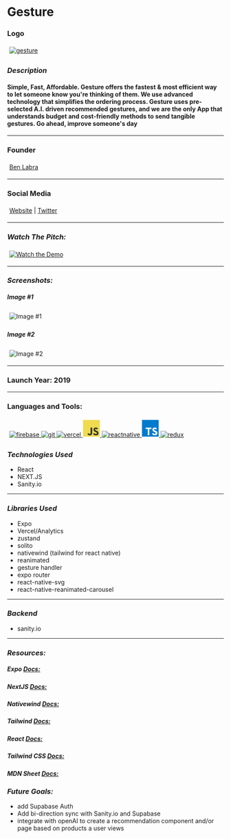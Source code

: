 # Gesture

### Logo

<p>
<style>
 p {
   align:left;
   background-color: '#fff';
  padding: 5px
}
</style>
<a href="https://www.gesture.vip" target="_blank" rel="noreferrer"> <img src="https://i0.wp.com/gesture.vip/wp-content/uploads/2021/09/Gesture-Logo-Wordmark.png" alt="gesture" width="400" /> </a>
</p>

### **_Description_**

#### Simple, Fast, Affordable. Gesture offers the fastest & most efficient way to let someone know you're thinking of them. We use advanced technology that simplifies the ordering process. Gesture uses pre-selected A.I. driven recommended gestures, and we are the only App that understands budget and cost-friendly methods to send tangible gestures. Go ahead, improve someone's day

---

### Founder

[Ben Labra](https://www.linkedin.com/in/benlabra/)

---

### Social Media

[Website](https://www.gesture.vip) | [Twitter](https://www.twitter.com/sendagesture)

---

### **_Watch The Pitch:_**

[![Watch the Demo](https://vumbnail.com/574731655.jpg)](https://vimeo.com/574731655)

---

### **_Screenshots:_**

##### Image #1

![Image #1](https://i0.wp.com/gesture.vip/wp-content/uploads/2022/11/Half.png?resize=405%2C561&ssl=1)

##### Image #2

![Image #2](https://i0.wp.com/gesture.vip/wp-content/uploads/2023/02/Glinks-Gesture-Mobile-App.png?w=640&ssl=1)

---

### Launch Year: 2019

---

<h3 align="left">Languages and Tools:</h3>
<p align="left">  <a href="https://firebase.google.com/" target="_blank" rel="noreferrer"> <img src="https://www.vectorlogo.zone/logos/firebase/firebase-icon.svg" alt="firebase" width="40" height="40"/> </a> <a href="https://nextjs.org/" target="_blank" rel="noreferrer"> <img src="https://ui-lib.com/blog/wp-content/uploads/2021/12/nextjs-boilerplate-logo.png" alt="git" width="40" height="40"/> </a> <a  href="https://vercel.com" target="_blank" rel="noreferrer"> <img src="https://encrypted-tbn0.gstatic.com/images?q=tbn:ANd9GcS-vtiBy89TRfu4e7bC7WJpf1IX1TPuOvyhJw&usqp=CAU" alt="vercel" width="40" height="40" /> </a><a href="https://developer.mozilla.org/en-US/docs/Web/JavaScript" target="_blank" rel="noreferrer"> <img src="https://raw.githubusercontent.com/devicons/devicon/master/icons/javascript/javascript-original.svg" alt="javascript" width="40" height="40"/> </a>  <a href="https://reactnative.dev/" target="_blank" rel="noreferrer"> <img src="https://reactnative.dev/img/header_logo.svg" alt="reactnative" width="40" height="40"/> </a></a>  <a href="https://www.typescriptlang.org/" target="_blank" rel="noreferrer"> <img src="https://raw.githubusercontent.com/devicons/devicon/master/icons/typescript/typescript-original.svg" alt="typescript" width="40" height="40"/> </a> <a href="https://github.com/pmndrs/zustand#typescript-usage" target="_blank" rel="noreferrer"> <img src="https://img.stackshare.io/service/11559/zustand.png" alt="redux" width="40" height="40"/> </a> </p>

### **_Technologies Used_**

- React
- NEXT.JS
- Sanity.io

---

### **_Libraries Used_**

- Expo
- Vercel/Analytics
- zustand
- solito
- nativewind (tailwind for react native)
- reanimated
- gesture handler
- expo router
- react-native-svg
- react-native-reanimated-carousel

---

### **_Backend_**

- sanity.io

---

### **_Resources:_**

##### Expo [Docs:](https://docs.expo.dev/)

##### NextJS [Docs:](https://nextjs.org/docs)

##### Nativewind [Docs:](https://www.nativewind.dev/v4/getting-started/react-native)

##### Tailwind [Docs:](https://www.tailwindcss.com/)

##### React [Docs:](https://reactjs.org/docs/getting-started.html)

##### Tailwind CSS [Docs:](https://mui.com/material-ui/getting-started/overview/)

##### MDN Sheet [Docs:](https://developer.mozilla.org/en-US/docs/Web/API/Element/getBoundingClientRect)

### **_Future Goals:_**

- add Supabase Auth
- Add bi-direction sync with Sanity.io and Supabase
- integrate with openAI to create a recommendation component and/or page based on products a user views
